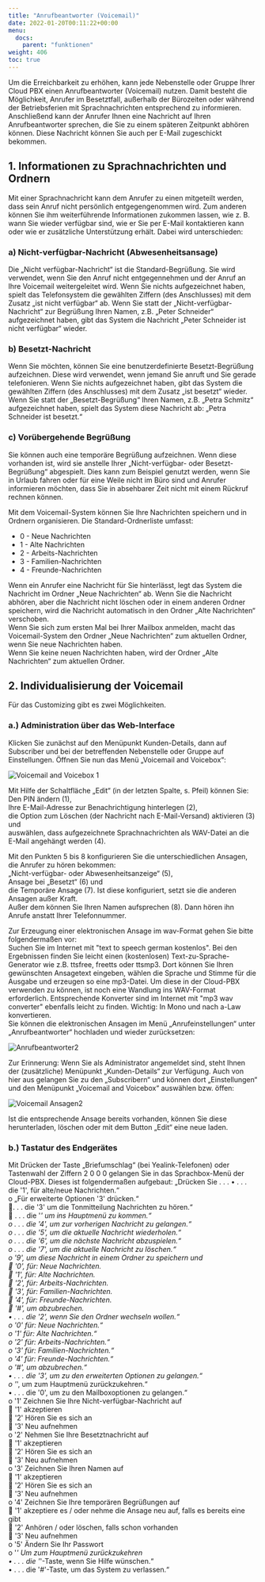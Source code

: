 ```yaml
---
title: "Anrufbeantworter (Voicemail)"
date: 2022-01-20T00:11:22+00:00
menu:
  docs:
    parent: "funktionen"
weight: 406
toc: true
---
```


Um die Erreichbarkeit zu erhöhen, kann jede Nebenstelle oder Gruppe Ihrer Cloud PBX einen Anrufbeantworter (Voicemail) nutzen. Damit besteht die Möglichkeit, Anrufer im Besetztfall, außerhalb der Bürozeiten oder während der Betriebsferien mit Sprachnachrichten entsprechend zu informieren. Anschließend kann der Anrufer Ihnen eine Nachricht auf Ihren Anrufbeantworter sprechen, die Sie zu einem späteren Zeitpunkt abhören können. Diese Nachricht können Sie auch per E-Mail zugeschickt bekommen.

## 1.	Informationen zu Sprachnachrichten und Ordnern
Mit einer Sprachnachricht kann dem Anrufer zu einen mitgeteilt werden, dass sein Anruf nicht persönlich entgegengenommen wird. Zum anderen können Sie ihm weiterführende Informationen zukommen lassen, wie z. B. wann Sie wieder verfügbar sind, wie er Sie per E-Mail kontaktieren kann oder wie er zusätzliche Unterstützung erhält. Dabei wird unterschieden: <br>

### a) Nicht-verfügbar-Nachricht (Abwesenheitsansage)
Die „Nicht verfügbar-Nachricht“ ist die Standard-Begrüßung. Sie wird verwendet, wenn Sie den Anruf nicht entgegennehmen und der Anruf an Ihre Voicemail weitergeleitet wird. Wenn Sie nichts aufgezeichnet haben, spielt das Telefonsystem die gewählten Ziffern (des Anschlusses) mit dem Zusatz „ist nicht verfügbar“ ab.
Wenn Sie statt der „Nicht-verfügbar-Nachricht“ zur Begrüßung Ihren Namen, z.B. „Peter Schneider“ aufgezeichnet haben, gibt das System die Nachricht „Peter Schneider ist nicht verfügbar“ wieder. <br>

### b) Besetzt-Nachricht
Wenn Sie möchten, können Sie eine benutzerdefinierte Besetzt-Begrüßung aufzeichnen. Diese wird verwendet, wenn jemand Sie anruft und Sie gerade telefonieren. Wenn Sie nichts aufgezeichnet haben, gibt das System die gewählten Ziffern (des Anschlusses) mit dem Zusatz „ist besetzt“ wieder.
Wenn Sie statt der „Besetzt-Begrüßung“ Ihren Namen, z.B. „Petra Schmitz“ aufgezeichnet haben, spielt das System diese Nachricht ab: „Petra Schneider ist besetzt.“ <br>

### c) Vorübergehende Begrüßung
Sie können auch eine temporäre Begrüßung aufzeichnen. Wenn diese vorhanden ist, wird sie anstelle Ihrer „Nicht-verfügbar- oder Besetzt-Begrüßung“ abgespielt. Dies kann zum Beispiel genutzt werden, wenn Sie in Urlaub fahren oder für eine Weile nicht im Büro sind und Anrufer informieren möchten, dass Sie in absehbarer Zeit nicht mit einem Rückruf rechnen können. <br>

Mit dem Voicemail-System können Sie Ihre Nachrichten speichern und in Ordnern organisieren. Die Standard-Ordnerliste umfasst:

* 0 - Neue Nachrichten
* 1 - Alte Nachrichten
* 2 - Arbeits-Nachrichten
* 3 - Familien-Nachrichten
* 4 - Freunde-Nachrichten

Wenn ein Anrufer eine Nachricht für Sie hinterlässt, legt das System die Nachricht im Ordner „Neue Nachrichten“ ab. Wenn Sie die Nachricht abhören, aber die Nachricht nicht löschen oder in einem anderen Ordner speichern, wird die Nachricht automatisch in den Ordner „Alte Nachrichten“ verschoben. <br>
Wenn Sie sich zum ersten Mal bei Ihrer Mailbox anmelden, macht das Voicemail-System den Ordner „Neue Nachrichten“ zum aktuellen Ordner, wenn Sie neue Nachrichten haben. <br>
Wenn Sie keine neuen Nachrichten haben, wird der Ordner „Alte Nachrichten“ zum aktuellen Ordner. <br>

## 2.	Individualisierung der Voicemail

Für das Customizing gibt es zwei Möglichkeiten.

### a.)	Administration über das Web-Interface
Klicken Sie zunächst auf den Menüpunkt Kunden-Details, dann auf Subscriber und bei der betreffenden Nebenstelle oder Gruppe auf Einstellungen. Öffnen Sie nun das Menü „Voicemail and Voicebox“:

![Voicemail and Voicebox 1](https://user-images.githubusercontent.com/98753538/193989352-c4110eb4-41b1-4817-bf1f-8af67b5287f5.jpg)

Mit Hilfe der Schaltfläche „Edit“ (in der letzten Spalte, s. Pfeil) können Sie: <br>
Den PIN ändern (1),  <br>
Ihre E-Mail-Adresse zur Benachrichtigung hinterlegen (2),  <br>
die Option zum Löschen (der Nachricht nach E-Mail-Versand) aktivieren (3) und  <br>
auswählen, dass aufgezeichnete Sprachnachrichten als WAV-Datei an die E-Mail angehängt werden (4).  <br>

Mit den Punkten 5 bis 8 konfigurieren Sie die unterschiedlichen Ansagen, die Anrufer zu hören bekommen: <br>
„Nicht-verfügbar- oder Abwesenheitsanzeige“ (5), <br>
Ansage bei „Besetzt“ (6) und  <br>
die Temporäre Ansage (7). Ist diese konfiguriert, setzt sie die anderen Ansagen außer Kraft. <br>
Außer dem können Sie Ihren Namen aufsprechen (8). Dann hören ihn Anrufe anstatt Ihrer Telefonnummer. <br>

Zur Erzeugung einer elektronischen Ansage im wav-Format gehen Sie bitte folgendermaßen vor:  <br>
Suchen Sie im Internet mit "text to speech german kostenlos". Bei den Ergebnissen finden Sie leicht einen (kostenlosen) Text-zu-Sprache-Generator wie z.B. ttsfree, freetts oder ttsmp3. Dort können Sie Ihren gewünschten Ansagetext eingeben, wählen die Sprache und Stimme für die Ausgabe und erzeugen so eine mp3-Datei. Um diese in der Cloud-PBX verwenden zu können, ist noch eine Wandlung ins WAV-Format erforderlich. Entsprechende Konverter sind im Internet mit "mp3 wav converter" ebenfalls leicht zu finden. Wichtig: In Mono und nach a-Law konvertieren. <br>
Sie können die elektronischen Ansagen im Menü „Anrufeinstellungen“ unter „Anrufbeantworter“ hochladen und wieder zurücksetzen:  <br>

![Anrufbeantworter2](https://user-images.githubusercontent.com/98753538/193989527-bb699548-7a4c-41aa-a9b2-d5da3c99fdb2.jpg)

Zur Erinnerung: Wenn Sie als Administrator angemeldet sind, steht Ihnen der (zusätzliche) Menüpunkt „Kunden-Details“ zur Verfügung. Auch von hier aus gelangen Sie zu den „Subscribern“ und können dort „Einstellungen“ und den Menüpunkt „Voicemail and Voicebox“ auswählen bzw. öffen:  <br>

![Voicemail Ansagen2](https://user-images.githubusercontent.com/98753538/193989610-cfa67140-24e2-4752-a160-a337a9ff319f.jpg)

Ist die entsprechende Ansage bereits vorhanden, können Sie diese herunterladen, löschen oder mit dem Button „Edit“ eine neue laden.

### b.)	Tastatur des Endgerätes
Mit Drücken der Taste „Briefumschlag“ (bei Yealink-Telefonen) oder Tastenwahl der Ziffern 2 0 0 0 gelangen Sie in das Sprachbox-Menü der Cloud-PBX. Dieses ist folgendermaßen aufgebaut: „Drücken Sie . . .
•	. . . die '1', für alte/neue Nachrichten.“  <br>
  o	„Für erweiterte Optionen '3' drücken.“  <br>
 	  . . . die '3' um die Tonmitteilung Nachrichten zu hören.“  <br>
    	. . . die '*' um ins Hauptmenü zu kommen.“  <br>
  o	. . . die '4', um zur vorherigen Nachricht zu gelangen.“  <br>
  o	. . . die '5', um die aktuelle Nachricht wiederholen.“  <br>
  o	. . . die '6', um die nächste Nachricht abzuspielen.“  <br>
  o	. . . die '7', um die aktuelle Nachricht zu löschen.“  <br>
  o	'9', um diese Nachricht in einem Ordner zu speichern und   <br>
    	'0', für: Neue Nachrichten.  <br>
    	'1', für: Alte Nachrichten.  <br>
    	'2', für: Arbeits-Nachrichten.  <br>
    	'3', für: Familien-Nachrichten.  <br>
    	'4', für: Freunde-Nachrichten.  <br>
    	'#', um abzubrechen.  <br>
•	. . . die '2', wenn Sie den Ordner wechseln wollen.“  <br>
  o	'0' für: Neue Nachrichten.“  <br>
  o	'1' für: Alte Nachrichten.“  <br>
  o	'2' für: Arbeits-Nachrichten.“  <br>
  o	'3' für: Familien-Nachrichten.“  <br>
  o	'4' für: Freunde-Nachrichten.“  <br>
  o	'#', um abzubrechen.“  <br>
•	. . . die '3', um zu den erweiterten Optionen zu gelangen.“  <br>
  o	'*', um zum Hauptmenü zurückzukehren.“  <br>
•	. . . die '0', um zu den Mailboxoptionen zu gelangen.“  <br>
  o	'1' Zeichnen Sie Ihre Nicht-verfügbar-Nachricht auf  <br>
    	'1' akzeptieren  <br>
    	'2' Hören Sie es sich an  <br>
    	'3' Neu aufnehmen  <br>
  o	'2' Nehmen Sie Ihre Besetztnachricht auf  <br>
    	'1' akzeptieren  <br>
    	'2' Hören Sie es sich an  <br>
    	'3' Neu aufnehmen  <br>
  o	'3' Zeichnen Sie Ihren Namen auf  <br>
    	'1' akzeptieren  <br>
    	'2' Hören Sie es sich an  <br>
    	'3' Neu aufnehmen  <br>
  o	'4' Zeichnen Sie Ihre temporären Begrüßungen auf  <br>
    	'1' akzeptiere es / oder nehme die Ansage neu auf, falls es bereits eine gibt  <br>
    	'2' Anhören / oder löschen, falls schon vorhanden  <br>
    	'3' Neu aufnehmen  <br>
  o	'5' Ändern Sie Ihr Passwort  <br>
  o	'*' Um zum Hauptmenü zurückzukehren  <br>
•	. . . die '*'-Taste, wenn Sie Hilfe wünschen.“  <br>
•	. . . die '#'-Taste, um das System zu verlassen.“  <br>

